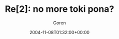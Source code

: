 ---
title: 'Re[2]: no more toki pona?'
posts: 1
hash: 't327'
author: 'Goren'
date: 2004-11-08T01:32:00+00:00
sources:
  - http://forums.tokipona.org/viewtopic.php%3Ft=327.html
---